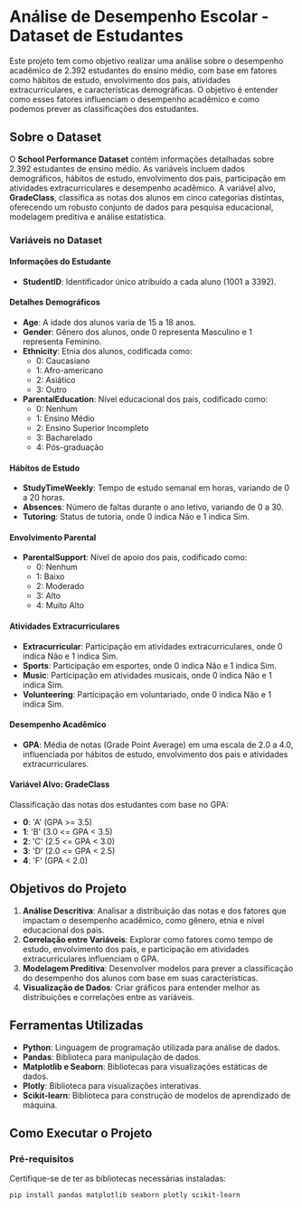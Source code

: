 # Análise de Desempenho Escolar - Dataset de Estudantes

Este projeto tem como objetivo realizar uma análise sobre o desempenho acadêmico de 2.392 estudantes do ensino médio, com base em fatores como hábitos de estudo, envolvimento dos pais, atividades extracurriculares, e características demográficas. O objetivo é entender como esses fatores influenciam o desempenho acadêmico e como podemos prever as classificações dos estudantes.

## Sobre o Dataset

O **School Performance Dataset** contém informações detalhadas sobre 2.392 estudantes de ensino médio. As variáveis incluem dados demográficos, hábitos de estudo, envolvimento dos pais, participação em atividades extracurriculares e desempenho acadêmico. A variável alvo, **GradeClass**, classifica as notas dos alunos em cinco categorias distintas, oferecendo um robusto conjunto de dados para pesquisa educacional, modelagem preditiva e análise estatística.

### Variáveis no Dataset

#### Informações do Estudante
- **StudentID**: Identificador único atribuído a cada aluno (1001 a 3392).

#### Detalhes Demográficos
- **Age**: A idade dos alunos varia de 15 a 18 anos.
- **Gender**: Gênero dos alunos, onde 0 representa Masculino e 1 representa Feminino.
- **Ethnicity**: Etnia dos alunos, codificada como:
  - 0: Caucasiano
  - 1: Afro-americano
  - 2: Asiático
  - 3: Outro
- **ParentalEducation**: Nível educacional dos pais, codificado como:
  - 0: Nenhum
  - 1: Ensino Médio
  - 2: Ensino Superior Incompleto
  - 3: Bacharelado
  - 4: Pós-graduação

#### Hábitos de Estudo
- **StudyTimeWeekly**: Tempo de estudo semanal em horas, variando de 0 a 20 horas.
- **Absences**: Número de faltas durante o ano letivo, variando de 0 a 30.
- **Tutoring**: Status de tutoria, onde 0 indica Não e 1 indica Sim.

#### Envolvimento Parental
- **ParentalSupport**: Nível de apoio dos pais, codificado como:
  - 0: Nenhum
  - 1: Baixo
  - 2: Moderado
  - 3: Alto
  - 4: Muito Alto

#### Atividades Extracurriculares
- **Extracurricular**: Participação em atividades extracurriculares, onde 0 indica Não e 1 indica Sim.
- **Sports**: Participação em esportes, onde 0 indica Não e 1 indica Sim.
- **Music**: Participação em atividades musicais, onde 0 indica Não e 1 indica Sim.
- **Volunteering**: Participação em voluntariado, onde 0 indica Não e 1 indica Sim.

#### Desempenho Acadêmico
- **GPA**: Média de notas (Grade Point Average) em uma escala de 2.0 a 4.0, influenciada por hábitos de estudo, envolvimento dos pais e atividades extracurriculares.

#### Variável Alvo: **GradeClass**
Classificação das notas dos estudantes com base no GPA:
- **0**: 'A' (GPA >= 3.5)
- **1**: 'B' (3.0 <= GPA < 3.5)
- **2**: 'C' (2.5 <= GPA < 3.0)
- **3**: 'D' (2.0 <= GPA < 2.5)
- **4**: 'F' (GPA < 2.0)

## Objetivos do Projeto

1. **Análise Descritiva**: Analisar a distribuição das notas e dos fatores que impactam o desempenho acadêmico, como gênero, etnia e nível educacional dos pais.
2. **Correlação entre Variáveis**: Explorar como fatores como tempo de estudo, envolvimento dos pais, e participação em atividades extracurriculares influenciam o GPA.
3. **Modelagem Preditiva**: Desenvolver modelos para prever a classificação do desempenho dos alunos com base em suas características.
4. **Visualização de Dados**: Criar gráficos para entender melhor as distribuições e correlações entre as variáveis.

## Ferramentas Utilizadas

- **Python**: Linguagem de programação utilizada para análise de dados.
- **Pandas**: Biblioteca para manipulação de dados.
- **Matplotlib e Seaborn**: Bibliotecas para visualizações estáticas de dados.
- **Plotly**: Biblioteca para visualizações interativas.
- **Scikit-learn**: Biblioteca para construção de modelos de aprendizado de máquina.

## Como Executar o Projeto

### Pré-requisitos

Certifique-se de ter as bibliotecas necessárias instaladas:

```bash
pip install pandas matplotlib seaborn plotly scikit-learn
